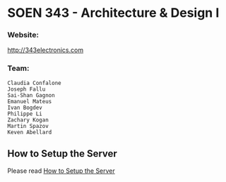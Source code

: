 # SOEN 343 - Architecture & Design I
### Website:

http://343electronics.com

### Team:

    Claudia Confalone
    Joseph Fallu
    Sai-Shan Gagnon
    Emanuel Mateus
    Ivan Bogdev
    Philippe Li
    Zachary Kogan
    Martin Spazov
    Keven Abellard

## How to Setup the Server

Please read [How to Setup the Server](https://github.com/joeyfallu/soen343/wiki/How-to-Setup-the-Server)
